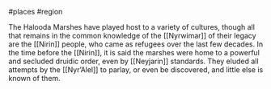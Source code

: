#places #region 

The Halooda Marshes have played host to a variety of cultures, though all that remains in the common knowledge of the [[Nyrwimar]] of their legacy are the [[Nirin]] people, who came as refugees over the last few decades. In the time before the [[Nirin]], it is said the marshes were home to a powerful and secluded druidic order, even by [[Neyjarin]] standards. They eluded all attempts by the [[Nyr’Alel]] to parlay, or even be discovered, and little else is known of them.
